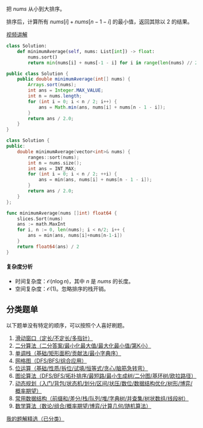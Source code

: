 把 $\textit{nums}$ 从小到大排序。

排序后，计算所有 $\textit{nums}[i]+\textit{nums}[n-1-i]$ 的最小值，返回其除以 $2$ 的结果。

[视频讲解](https://www.bilibili.com/video/BV1MZ421M74P/)

```py [sol-Python3]
class Solution:
    def minimumAverage(self, nums: List[int]) -> float:
        nums.sort()
        return min(nums[i] + nums[-1 - i] for i in range(len(nums) // 2)) / 2
```

```java [sol-Java]
public class Solution {
    public double minimumAverage(int[] nums) {
        Arrays.sort(nums);
        int ans = Integer.MAX_VALUE;
        int n = nums.length;
        for (int i = 0; i < n / 2; i++) {
            ans = Math.min(ans, nums[i] + nums[n - 1 - i]);
        }
        return ans / 2.0;
    }
}
```

```cpp [sol-C++]
class Solution {
public:
    double minimumAverage(vector<int>& nums) {
        ranges::sort(nums);
        int n = nums.size();
        int ans = INT_MAX;
        for (int i = 0; i < n / 2; ++i) {
            ans = min(ans, nums[i] + nums[n - 1 - i]);
        }
        return ans / 2.0;
    }
};
```

```go [sol-Go]
func minimumAverage(nums []int) float64 {
	slices.Sort(nums)
	ans := math.MaxInt
	for i, n := 0, len(nums); i < n/2; i++ {
		ans = min(ans, nums[i]+nums[n-1-i])
	}
	return float64(ans) / 2
}
```

#### 复杂度分析

- 时间复杂度：$\mathcal{O}(n\log n)$，其中 $n$ 是 $\textit{nums}$ 的长度。
- 空间复杂度：$\mathcal{O}(1)$。忽略排序的栈开销。

## 分类题单

以下题单没有特定的顺序，可以按照个人喜好刷题。

1. [滑动窗口（定长/不定长/多指针）](https://leetcode.cn/circle/discuss/0viNMK/)
2. [二分算法（二分答案/最小化最大值/最大化最小值/第K小）](https://leetcode.cn/circle/discuss/SqopEo/)
3. [单调栈（基础/矩形面积/贡献法/最小字典序）](https://leetcode.cn/circle/discuss/9oZFK9/)
4. [网格图（DFS/BFS/综合应用）](https://leetcode.cn/circle/discuss/YiXPXW/)
5. [位运算（基础/性质/拆位/试填/恒等式/贪心/脑筋急转弯）](https://leetcode.cn/circle/discuss/dHn9Vk/)
6. [图论算法（DFS/BFS/拓扑排序/最短路/最小生成树/二分图/基环树/欧拉路径）](https://leetcode.cn/circle/discuss/01LUak/)
7. [动态规划（入门/背包/状态机/划分/区间/状压/数位/数据结构优化/树形/博弈/概率期望）](https://leetcode.cn/circle/discuss/tXLS3i/)
8. [常用数据结构（前缀和/差分/栈/队列/堆/字典树/并查集/树状数组/线段树）](https://leetcode.cn/circle/discuss/mOr1u6/)
9. [数学算法（数论/组合/概率期望/博弈/计算几何/随机算法）](https://leetcode.cn/circle/discuss/IYT3ss/)

[我的题解精选（已分类）](https://github.com/EndlessCheng/codeforces-go/blob/master/leetcode/SOLUTIONS.md)
